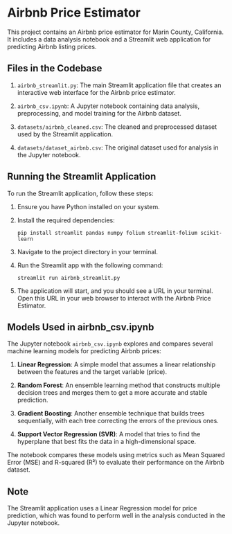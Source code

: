 # Airbnb Price Estimator

This project contains an Airbnb price estimator for Marin County, California. It includes a data analysis notebook and a Streamlit web application for predicting Airbnb listing prices.

## Files in the Codebase

1. `airbnb_streamlit.py`: The main Streamlit application file that creates an interactive web interface for the Airbnb price estimator.

2. `airbnb_csv.ipynb`: A Jupyter notebook containing data analysis, preprocessing, and model training for the Airbnb dataset.

3. `datasets/airbnb_cleaned.csv`: The cleaned and preprocessed dataset used by the Streamlit application.

4. `datasets/dataset_airbnb.csv`: The original dataset used for analysis in the Jupyter notebook.

## Running the Streamlit Application

To run the Streamlit application, follow these steps:

1. Ensure you have Python installed on your system.

2. Install the required dependencies:
   ```
   pip install streamlit pandas numpy folium streamlit-folium scikit-learn
   ```

3. Navigate to the project directory in your terminal.

4. Run the Streamlit app with the following command:
   ```
   streamlit run airbnb_streamlit.py
   ```

5. The application will start, and you should see a URL in your terminal. Open this URL in your web browser to interact with the Airbnb Price Estimator.

## Models Used in airbnb_csv.ipynb

The Jupyter notebook `airbnb_csv.ipynb` explores and compares several machine learning models for predicting Airbnb prices:

1. **Linear Regression**: A simple model that assumes a linear relationship between the features and the target variable (price).

2. **Random Forest**: An ensemble learning method that constructs multiple decision trees and merges them to get a more accurate and stable prediction.

3. **Gradient Boosting**: Another ensemble technique that builds trees sequentially, with each tree correcting the errors of the previous ones.

4. **Support Vector Regression (SVR)**: A model that tries to find the hyperplane that best fits the data in a high-dimensional space.

The notebook compares these models using metrics such as Mean Squared Error (MSE) and R-squared (R²) to evaluate their performance on the Airbnb dataset.

## Note

The Streamlit application uses a Linear Regression model for price prediction, which was found to perform well in the analysis conducted in the Jupyter notebook.